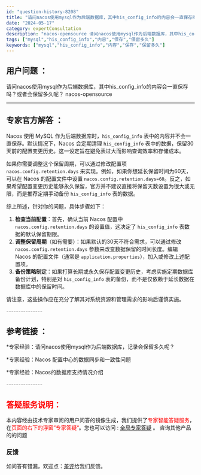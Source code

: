 ```yaml
---
id: "question-history-8208"
title: "请问nacos使用mysql作为后端数据库，其中his_config_info的内容会一直保存吗？或者会保留多久呢？ nacos-opensource"
date: "2024-05-17"
category: expertConsultation
description: "nacos-opensource 请问nacos使用mysql作为后端数据库，其中his_config_info的内容会一直保存吗？或者会保留多久呢？"
tags: ["mysql","his_config_info","内容","保存","保留多久"]
keywords: ["mysql","his_config_info","内容","保存","保留多久"]
---
```


## 用户问题 ： 
 请问nacos使用mysql作为后端数据库，其中his_config_info的内容会一直保存吗？或者会保留多久呢？ nacos-opensource 

---------------
## 专家官方解答 ：

Nacos 使用 MySQL 作为后端数据库时，`his_config_info` 表中的内容并不会一直保存。默认情况下，Nacos 会定期清理 `his_config_info` 表中的数据，保留30天前的配置变更历史。这一设定旨在避免表过大而影响查询效率和存储成本。

如果你需要调整这个保留周期，可以通过修改配置项 `nacos.config.retention.days` 来实现。例如，如果你想延长保留时间为60天，可以在 Nacos 的配置文件中设置 `nacos.config.retention.days=60`。反之，如果希望配置变更历史能够永久保留，官方并不建议直接将保留天数设置为很大或无限，而是推荐定期手动备份 `his_config_info` 表的数据。

综上所述，针对你的问题，具体步骤如下：
1. **检查当前配置**：首先，确认当前 Nacos 配置中 `nacos.config.retention.days` 的设置值，这决定了 `his_config_info` 表数据的默认保留期限。
2. **调整保留周期**（如有需要）：如果默认的30天不符合需求，可以通过修改 `nacos.config.retention.days` 参数来改变数据保留的时间长度。编辑 Nacos 的配置文件（通常是 `application.properties`），加入或修改上述配置项。
3. **备份策略制定**：如果打算长期或永久保存配置变更历史，考虑实施定期数据库备份计划，特别是对 `his_config_info` 表的备份，而不是仅依赖于延长数据在数据库中的保留时间。

请注意，这些操作应在充分了解其对系统资源和管理需求的影响后谨慎实施。


<font color="#949494">---------------</font> 


## 参考链接 ：

*专家经验：请问nacos使用mysql作为后端数据库，记录会保留多久呢？ 
 
 *专家经验：Nacos 配置中心的数据同步和一致性问题 
 
 *专家经验：Nacos的数据库支持情况介绍 


 <font color="#949494">---------------</font> 
 


## <font color="#FF0000">答疑服务说明：</font> 

本内容经由技术专家审阅的用户问答的镜像生成，我们提供了<font color="#FF0000">专家智能答疑服务</font>，在<font color="#FF0000">页面的右下的浮窗”专家答疑“</font>。您也可以访问 : [全局专家答疑](https://opensource.alibaba.com/chatBot) 。 咨询其他产品的的问题

### 反馈
如问答有错漏，欢迎点：[差评](https://ai.nacos.io/user/feedbackByEnhancerGradePOJOID?enhancerGradePOJOId=13566)给我们反馈。
